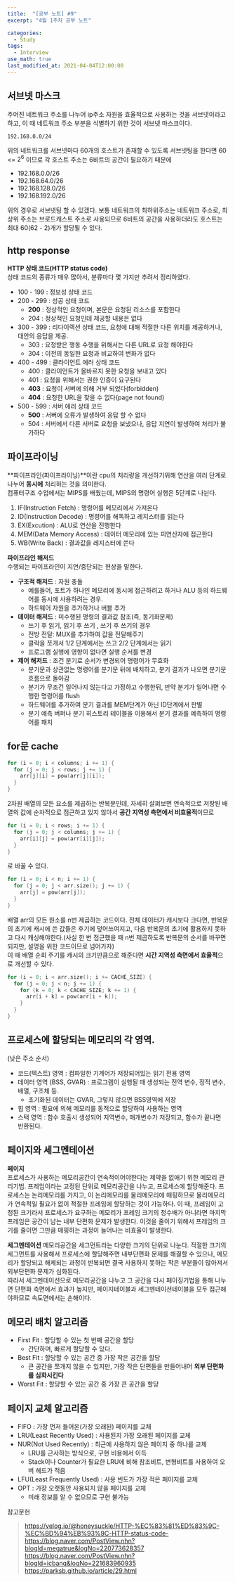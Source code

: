 ```yaml
---
title:  "[공부 노트] #9"
excerpt: "4월 1주차 공부 노트"

categories:
  - Study
tags:
  - Interview
use_math: true
last_modified_at: 2021-04-04T12:00:00
---
```


## 서브넷 마스크
주어진 네트워크 주소를 나누어 ip주소 자원을 효율적으로 사용하는 것을 서브넷이라고 하고, 이 때 네트워크 주소 부분을 식별하기 위한 것이 서브넷 마스크이다.
```
192.168.0.0/24
```
위의 네트워크를 서브넷마다 60개의 호스트가 존재할 수 있도록 서브넷팅을 한다면 60 <= $2^6$ 이므로 각 호스트 주소는 6비트의 공간이 필요하기 때문에  

- 192.168.0.0/26
- 192.168.64.0/26
- 192.168.128.0/26
- 192.168.192.0/26

위의 경우로 서브넷팅 할 수 있겠다. 보통 네트워크의 최하위주소는 네트워크 주소로, 최상위 주소는 브로드캐스트 주소로 사용되므로 6비트의 공간을 사용하더라도 호스트는 최대 60(62 - 2)개가 할당될 수 있다.  

## http response
**HTTP 상태 코드(HTTP status code)**  
상태 코드의 종류가 매우 많아서, 분류마다 몇 가지만 추려서 정리하였다.

- 100 - 199 : 정보성 상태 코드
- 200 - 299 : 성공 상태 코드
  - **200** : 정상적인 요청이며, 본문은 요청된 리소스를 포함한다
  - 204 : 정상적인 요청인데 제공할 내용은 없다
- 300 - 399 : 리다이렉션 상태 코드, 요청에 대해 적절한 다른 위치를 제공하거나, 대안의 응답을 제공.
  - 303 : 요청받은 행동 수행을 위해서는 다른 URL로 요청 해야한다
  - 304 : 이전의 동일한 요청과 비교하여 변화가 없다
- 400 - 499 : 클라이언트 에러 상태 코드
  - 400 : 클라이언트가 올바르지 못한 요청을 보내고 있다
  - 401 : 요청을 위해서는 권한 인증이 요구된다
  - **403** : 요청이 서버에 의해 거부 되었다(forbidden)
  - **404** : 요청한 URL을 찾을 수 없다(page not found)
- 500 - 599 : 서버 에러 상태 코드
  - **500** : 서버에 오류가 발생하여 응답 할 수 없다
  - 504 : 서버에서 다른 서버로 요청을 보냈으나, 응답 지연이 발생하여 처리가 불가하다

## 파이프라이닝
**파이프라인(파이프라이닝)**이란 cpu의 처리량을 개선하기위해 연산을 여러 단계로 나누어 **동시에** 처리하는 것을 의미한다.  
컴퓨터구조 수업에서는 MIPS를 배웠는데, MIPS의 명령어 실행은 5단계로 나뉜다.

1. IF(Instruction Fetch) : 명령어를 메모리에서 가져온다
2. ID(Instruction Decode) : 명령어를 해독하고 레지스터를 읽는다
3. EX(Excution) : ALU로 연산을 진행한다
4. MEM(Data Memory Access) : 데이터 메모리에 있는 피연산자에 접근한다
5. WB(Write Back) : 결과값을 레지스터에 쓴다
  
  

**파이프라인 해저드**  
수행되는 파이프라인이 지연/중단되는 현상을 말한다.

- **구조적 해저드** : 자원 충돌
  - 예를들어, 포트가 하나인 메모리에 동시에 접근하려고 하거나 ALU 등의 하드웨어를 동시에 사용하려는 경우.
  - 하드웨어 자원을 추가하거나 버블 추가
- **데이터 해저드** : 미수행된 명령의 결과값 참조(즉, 동기화문제)
  - 쓰기 후 읽기, 읽기 후 쓰기 , 쓰기 후 쓰기의 경우
  - 전방 전달: MUX를 추가하여 값을 전달해주기
  - 클락을 쪼개서 1/2 단계에서는 쓰고 2/2 단계에서는 읽기
  - 프로그램 실행에 영향이 없다면 실행 순서를 변경
- **제어 해저드** : 조건 분기로 순서가 변경되어 명령어가 무효화
  - 분기문과 상관없는 명령어를 분기문 뒤에 배치하고, 분기 결과가 나오면 분기문 흐름으로 돌아감
  - 분기가 무조건 일어나지 않는다고 가정하고 수행한뒤, 만약 분기가 일어나면 수행한 명령어를 flush
  - 하드웨어를 추가하여 분기 결과를 MEM단계가 아닌 ID단계에서 판별
  - 분기 예측 버퍼나 분기 히스토리 테이블을 이용해서 분기 결과를 예측하여 명령어를 패치


## for문 cache
```c++
for (i = 0; i < columns; i += 1) {
  for (j = 0; j < rows; j += 1) {
    arr[j][i] = pow(arr[j][i]);
  }
}
```
2차원 배열의 모든 요소를 제곱하는 반복문인데, 자세히 살펴보면 연속적으로 저장된 배열의 값에 순차적으로 접근하고 있지 않아서 **공간 지역성 측면에서 비효율적**이므로
```c++
for (i = 0; i < rows; i += 1) {
  for (j = 0; j < columns; j += 1) {
    arr[i][j] = pow(arr[i][j]);
  }
}
```
로 바꿀 수 있다.  
  
```c++
for (i = 0; i < n; i += 1) {
  for (j = 0; j < arr.size(); j += 1) {
    arr[j] = pow(arr[j]);
  }
}
```
배열 arr의 모든 원소를 n번 제곱하는 코드이다. 전체 데이터가 캐시보다 크다면, 반복문의 초기에 캐시에 쓴 값들은 후기에 덮어쓰여지고, 다음 반복문의 초기에 활용하지 못하고 다시 캐싱해야한다.(사실 한 번 접근했을 때 n번 제곱하도록 반복문의 순서를 바꾸면 되지만, 설명을 위한 코드이므로 넘어가자)  
이 때 배열 순회 주기를 캐시의 크기만큼으로 해준다면 **시간 지역성 측면에서 효율적**으로 개선할 수 있다.

```c++
for (i = 0; i < arr.size(); i += CACHE_SIZE) {
  for (j = 0; j < n; j += 1) {
    for (k = 0; k < CACHE_SIZE; k += 1) {
      arr[i + k] = pow(arr[i + k]);
    }
  }
}
```

## 프로세스에 할당되는 메모리의 각 영역.
(낮은 주소 순서)

- 코드(텍스트) 영역 : 컴파일한 기계어가 저장되어있는 읽기 전용 영역
- 데이터 영역 (BSS, GVAR) : 프로그램이 실행될 때 생성되는 전역 변수, 정적 변수, 배열, 구조체 등.
  - 초기화된 데이터는 GVAR, 그렇지 않으면 BSS영역에 저장
- 힙 영역 : 필요에 의해 메모리를 동적으로 할당하여 사용하는 영역
- 스택 영역 : 함수 호출시 생성되어 지역변수, 매개변수가 저장되고, 함수가 끝나면 반환된다.

## 페이지와 세그멘테이션
**페이지**  
프로세스가 사용하는 메모리공간이 연속적이어야한다는 제약을 없애기 위한 메모리 관리기법. 프레임이라는 고정된 단위로 메모리공간을 나누고, 프로세스에 할당해준다. 프로세스는 논리메모리를 가지고, 이 논리메모리를 물리메모리에 매핑하므로 물리메모리가 연속적일 필요가 없이 적절한 프레임에 할당하는 것이 가능하다. 이 때, 프레임이 고정된 크기라서 프로세스가 요구하는 메모리가 프레임 크기의 정수배가 아니라면 마지막 프레임은 공간이 남는 내부 단편화 문제가 발생한다. 이것을 줄이기 위해서 프레임의 크기를 줄이면 그만큼 매핑하는 과정이 늘어나는 비효율이 발생한다.
  
**세그멘테이션** 
메모리공간을 세그먼트라는 다양한 크기의 단위로 나눈다. 적절한 크기의 세그먼트를 사용해서 프로세스에 할당해주면 내부단편화 문제를 해결할 수 있으나, 메모리가 할당되고 해제되는 과정이 반복되면 결국 사용하지 못하는 작은 부분들이 많아져서 외부단편화 문제가 심화된다.  
따라서 세그멘테이션으로 메모리공간을 나누고 그 공간을 다시 페이징기법을 통해 나누면 단편화 측면에서 효과가 높지만, 페이지테이블과 세그멘테이션테이블을 모두 접근해야하므로 속도면에서는 손해이다.

## 메모리 배치 알고리즘
- First Fit : 할당할 수 있는 첫 번째 공간을 할당
  - 간단하며, 빠르게 할당할 수 있다.
- Best Fit : 할당할 수 있는 공간 중 가장 작은 공간을 할당
  - 큰 공간을 쪼개지 않을 수 있지만, 가장 작은 단편들을 만들어내어 **외부 단편화를 심화시킨다**
- Worst Fit : 할당할 수 있는 공간 중 가장 큰 공간을 할당

## 페이지 교체 알고리즘

- FIFO : 가장 먼저 들어온(가장 오래된) 페이지를 교체
- LRU(Least Recently Used) : 사용된지 가장 오래된 페이지를 교체
- NUR(Not Used Recently) : 최근에 사용하지 않은 페이지 중 하나를 교체
  - LRU를 근사하는 방식으로, 구현 비용에서 이득
  - Stack이나 Counter가 필요한 LRU에 비해 참조비트, 변형비트를 사용하여 오버 헤드가 적음
- LFU(Least Frequently Used) : 사용 빈도가 가장 적은 페이지를 교체
- OPT : 가장 오랫동안 사용되지 않을 페이지를 교체
  - 미래 정보를 알 수 없으므로 구현 불가능

참고문헌
> https://velog.io/@honeysuckle/HTTP-%EC%83%81%ED%83%9C-%EC%BD%94%EB%93%9C-HTTP-status-code-  
https://blog.naver.com/PostView.nhn?blogId=megatrue&logNo=220773628357  
https://blog.naver.com/PostView.nhn?blogId=icbanq&logNo=221683960935  
https://parksb.github.io/article/29.html  
